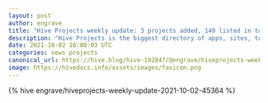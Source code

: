 ```yaml
---
layout: post
author: engrave
title: "Hive Projects weekly update: 3 projects added, 149 listed in total!"
description: "Hive Projects is the biggest directory of apps, sites, tools, and scripts created for the Hive ecosystem."
date: 2021-10-02 16:00:03 UTC
categories: news projects
canonical_url: https://hive.blog/hive-192847/@engrave/hiveprojects-weekly-update-2021-10-02-45364
image: https://hivedocs.info/assets/images/favicon.png
---
```

{% hive engrave/hiveprojects-weekly-update-2021-10-02-45364 %}
